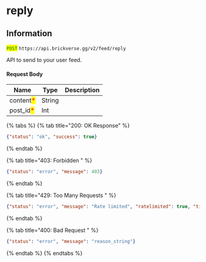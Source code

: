 # reply

## Information

<mark style="color:green;">`POST`</mark> `https://api.brickverse.gg/v2/feed/reply`

API to send to your user feed.

#### Request Body

| Name                                       | Type   | Description |
| ------------------------------------------ | ------ | ----------- |
| content<mark style="color:red;">\*</mark>  | String |             |
| post\_id<mark style="color:red;">\*</mark> | Int    |             |

{% tabs %}
{% tab title="200: OK Response" %}
```json
{"status": "ok", "success": true}
```
{% endtab %}

{% tab title="403: Forbidden " %}
```json
{"status": "error", "message": 403}
```
{% endtab %}

{% tab title="429: Too Many Requests " %}
```json
{"status": "error", "message": "Rate limited", "ratelimited": true, "time": "seconds_string"}
```
{% endtab %}

{% tab title="400: Bad Request " %}
```json
{"status": "error", "message": "reason_string"}
```
{% endtab %}
{% endtabs %}
